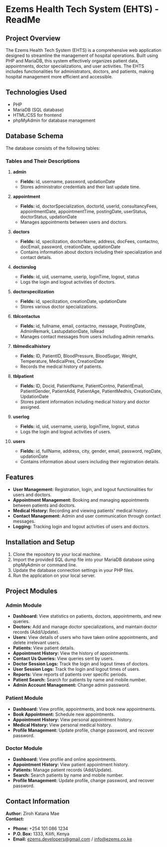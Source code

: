 # Ezems Health Tech System (EHTS) - ReadMe

## Project Overview
The Ezems Health Tech System (EHTS) is a comprehensive web application designed to streamline the management of hospital operations. Built using PHP and MariaDB, this system effectively organizes patient data, appointments, doctor specializations, and user activities. The EHTS includes functionalities for administrators, doctors, and patients, making hospital management more efficient and accessible.

## Technologies Used
- PHP
- MariaDB (SQL database)
- HTML/CSS for frontend
- phpMyAdmin for database management

## Database Schema
The database consists of the following tables:

### Tables and Their Descriptions

1. **admin**
   - **Fields:** id, username, password, updationDate
   - Stores administrator credentials and their last update time.

2. **appointment**
   - **Fields:** id, doctorSpecialization, doctorId, userId, consultancyFees, appointmentDate, appointmentTime, postingDate, userStatus, doctorStatus, updationDate
   - Manages appointments between users and doctors.

3. **doctors**
   - **Fields:** id, specilization, doctorName, address, docFees, contactno, docEmail, password, creationDate, updationDate
   - Contains information about doctors including their specialization and contact details.

4. **doctorslog**
   - **Fields:** id, uid, username, userip, loginTime, logout, status
   - Logs the login and logout activities of doctors.

5. **doctorspecilization**
   - **Fields:** id, specilization, creationDate, updationDate
   - Stores various doctor specializations.

6. **tblcontactus**
   - **Fields:** id, fullname, email, contactno, message, PostingDate, AdminRemark, LastupdationDate, IsRead
   - Manages contact messages from users including admin remarks.

7. **tblmedicalhistory**
   - **Fields:** ID, PatientID, BloodPressure, BloodSugar, Weight, Temperature, MedicalPres, CreationDate
   - Records the medical history of patients.

8. **tblpatient**
   - **Fields:** ID, Docid, PatientName, PatientContno, PatientEmail, PatientGender, PatientAdd, PatientAge, PatientMedhis, CreationDate, UpdationDate
   - Stores patient information including medical history and doctor assigned.

9. **userlog**
   - **Fields:** id, uid, username, userip, loginTime, logout, status
   - Logs the login and logout activities of users.

10. **users**
    - **Fields:** id, fullName, address, city, gender, email, password, regDate, updationDate
    - Contains information about users including their registration details.

## Features
- **User Management:** Registration, login, and logout functionalities for users and doctors.
- **Appointment Management:** Booking and managing appointments between patients and doctors.
- **Medical History:** Recording and viewing patients' medical history.
- **Contact Management:** Admin and user communication through contact messages.
- **Logging:** Tracking login and logout activities of users and doctors.

## Installation and Setup
1. Clone the repository to your local machine.
2. Import the provided SQL dump file into your MariaDB database using phpMyAdmin or command line.
3. Update the database connection settings in your PHP files.
4. Run the application on your local server.

## Project Modules

### Admin Module
- **Dashboard:** View statistics on patients, doctors, appointments, and new queries.
- **Doctors:** Add and manage doctor specializations, and maintain doctor records (Add/Update).
- **Users:** View details of users who have taken online appointments, and delete irrelevant users.
- **Patients:** View patient details.
- **Appointment History:** View the history of appointments.
- **Contact Us Queries:** View queries sent by users.
- **Doctor Session Logs:** Track the login and logout times of doctors.
- **User Session Logs:** Track the login and logout times of users.
- **Reports:** View reports of patients over specific periods.
- **Patient Search:** Search for patients by name and mobile number.
- **Admin Account Management:** Change admin password.

### Patient Module
- **Dashboard:** View profile, appointments, and book new appointments.
- **Book Appointment:** Schedule new appointments.
- **Appointment History:** View personal appointment history.
- **Medical History:** View personal medical history.
- **Profile Management:** Update profile, change password, and recover password.

### Doctor Module
- **Dashboard:** View profile and online appointments.
- **Appointment History:** View patient appointment history.
- **Patients:** Manage patient records (Add/Update).
- **Search:** Search patients by name and mobile number.
- **Profile Management:** Update profile, change password, and recover password.

## Contact Information

**Author:** Ziroh Katana Mae  
**Contact:**  
- **Phone:** +254 101 086 1234  
- **P.O. Box:** 1333, Kilifi, Kenya  
- **Email:** [ezems.developers@gmail.com](mailto:ezems.developers@gmail.com) / [info@ezems.co.ke](mailto:info@ezems.co.ke)
